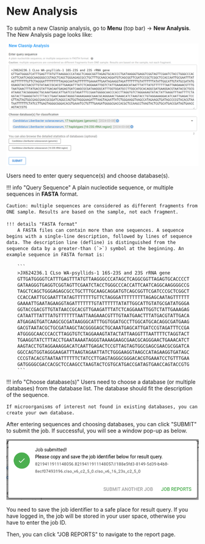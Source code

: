 

# New Analysis

To submit a new Clasnip analysis, go to **Menu** (top bar) -> **New Analysis**. The New Analysis page looks like:

![](assets/new_analysis_example.png)

Users need to enter query sequence(s) and choose database(s).

!!! info "Query Sequence"
    A plain nucleotide sequence, or multiple sequences in **FASTA** format.
    
    Caution: multiple sequences are considered as different fragments from ONE sample. Results are based on the sample, not each fragment.
    
    !!! details "FASTA format"
        A FASTA files can contain more than one sequences. A sequence begins with a single-line description, followed by lines of sequence data. The description line (defline) is distinguished from the sequence data by a greater-than (`>`) symbol at the beginning. An example sequence in FASTA format is:
    
        ```
        >JX624236.1 CLso WA-psyllids-1 16S-23S and 23S rRNA gene
        GTTGATGGGGTCATTTGAGTTTATGTTAAGGGCCCATAGCTCAGGCGGTTAGAGTGCACCCCT
        GATAAGGGTGAGGTCGGTAGTTCGAATCTACCTGGGCCCACCATTCAATCAGGCAAGGGGCCG
        TAGCTCAGCTGGGAGAGCGCCTGCTTTGCAAGCAGGATGTCAGCGGTTCGATCCCGCTCGGCT
        CCACCAATTGCGAATTTATAGTTTTTTTGTTCTAGGGATTTTTTTTTAGAGCAATAGTTTTTT
        GAAAATTGAATAGAAGGTAGATTTTTTTGTATTTTTTATATTGGCATTGTATGCGATATGGGA
        GGTACCGACGTTGTATAACCGCACGTTGAAGATTTATCTCAGGAAATTGGTCTATTGAAAGAG
        CATAATTTATTTATGTTTTTTTAATTAAGAAACGTTTGTAATGAACTTTATGACGTATTGACA
        ATGAGAGTGATCAAGCGCGATAAGGGCATTTGGTGGATGCCTTGGCATGCACAGGCGATGAAG
        GACGTAATACGCTGCGATAAGCTACGGGGAGCTGCAAATGAGCATTGATCCGTAGATTTCCGA
        ATGGGGCAACCCACCTTAGGTGTCTAGGAAAGTATACTATTAAGGTTTAATTTTCTAGGTACT
        TGAAGGTATCTTTACCTGAATAAAATAGGGTAAAAGAAGCGAACGCAGGGAACTGAAACATCT
        AAGTACCTGTAGGAAAGGACATCAATTGAGACTCCGTTAGTAGTGGCGAGCGAACGCGGATCA
        GGCCAGTGGTAGGGAAGATTTAAGTAGAATTATCTGGGAAGGTAAGCCATAGAAGGTGATAGC
        CCCGTACACGTAATAATTTTTTCTATCCTTGAGTAGGGCGGGACACGTGAAATCCTGTTTGAA
        GATGGGGCGACCACGCTCCAAGCCTAAGTACTCGTGCATGACCGATAGTGAACCAGTACCGTG
        ```

!!! info "Choose database(s)"
    Users need to choose a database (or multiple databases) from the database list. The database should fit the description of the sequence.
    
    If microorganisms of interest not found in existing databases, you can create your own database.

After entering sequences and choosing databases, you can click "SUBMIT" to submit the job. If successful, you will see a window pop-up as below. 

![](assets/new_analysis_job_submitted.png)

You need to save the job identifier to a safe place for result query. If you have logged in, the job will be stored in your user space, otherwise you have to enter the job ID.

Then, you can click "JOB REPORTS" to navigate to the report page.